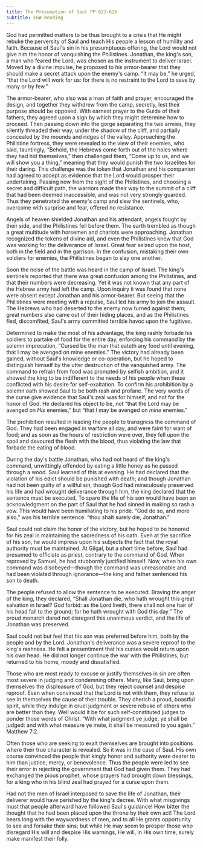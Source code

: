 ```yaml
---
title: The Presumption of Saul PP 623-626
subtitle: EGW Reading
---
```


God had permitted matters to be thus brought to a crisis that He might rebuke the perversity of Saul and teach His people a lesson of humility and faith. Because of Saul's sin in his presumptuous offering, the Lord would not give him the honor of vanquishing the Philistines. Jonathan, the king's son, a man who feared the Lord, was chosen as the instrument to deliver Israel. Moved by a divine impulse, he proposed to his armor-bearer that they should make a secret attack upon the enemy's camp. “It may be,” he urged, “that the Lord will work for us: for there is no restraint to the Lord to save by many or by few.”

The armor-bearer, who also was a man of faith and prayer, encouraged the design, and together they withdrew from the camp, secretly, lest their purpose should be opposed. With earnest prayer to the Guide of their fathers, they agreed upon a sign by which they might determine how to proceed. Then passing down into the gorge separating the two armies, they silently threaded their way, under the shadow of the cliff, and partially concealed by the mounds and ridges of the valley. Approaching the Philistine fortress, they were revealed to the view of their enemies, who said, tauntingly, “Behold, the Hebrews come forth out of the holes where they had hid themselves,” then challenged them, “Come up to us, and we will show you a thing,” meaning that they would punish the two Israelites for their daring. This challenge was the token that Jonathan and his companion had agreed to accept as evidence that the Lord would prosper their undertaking. Passing now from the sight of the Philistines, and choosing a secret and difficult path, the warriors made their way to the summit of a cliff that had been deemed inaccessible, and was not very strongly guarded. Thus they penetrated the enemy's camp and slew the sentinels, who, overcome with surprise and fear, offered no resistance.

Angels of heaven shielded Jonathan and his attendant, angels fought by their side, and the Philistines fell before them. The earth trembled as though a great multitude with horsemen and chariots were approaching. Jonathan recognized the tokens of divine aid, and even the Philistines knew that God was working for the deliverance of Israel. Great fear seized upon the host, both in the field and in the garrison. In the confusion, mistaking their own soldiers for enemies, the Philistines began to slay one another.

Soon the noise of the battle was heard in the camp of Israel. The king's sentinels reported that there was great confusion among the Philistines, and that their numbers were decreasing. Yet it was not known that any part of the Hebrew army had left the camp. Upon inquiry it was found that none were absent except Jonathan and his armor-bearer. But seeing that the Philistines were meeting with a repulse, Saul led his army to join the assault. The Hebrews who had deserted to the enemy now turned against them; great numbers also came out of their hiding places, and as the Philistines fled, discomfited, Saul's army committed terrible havoc upon the fugitives.

Determined to make the most of his advantage, the king rashly forbade his soldiers to partake of food for the entire day, enforcing his command by the solemn imprecation, “Cursed be the man that eateth any food until evening, that I may be avenged on mine enemies.” The victory had already been gained, without Saul's knowledge or co-operation, but he hoped to distinguish himself by the utter destruction of the vanquished army. The command to refrain from food was prompted by selfish ambition, and it showed the king to be indifferent to the needs of his people when these conflicted with his desire for self-exaltation. To confirm his prohibition by a solemn oath showed Saul to be both rash and profane. The very words of the curse give evidence that Saul's zeal was for himself, and not for the honor of God. He declared his object to be, not “that the Lord may be avenged on _His_ enemies,” but “that _I_ may be avenged on _mine_ enemies.”

The prohibition resulted in leading the people to transgress the command of God. They had been engaged in warfare all day, and were faint for want of food; and as soon as the hours of restriction were over, they fell upon the spoil and devoured the flesh with the blood, thus violating the law that forbade the eating of blood.

During the day's battle Jonathan, who had not heard of the king's command, unwittingly offended by eating a little honey as he passed through a wood. Saul learned of this at evening. He had declared that the violation of his edict should be punished with death; and though Jonathan had not been guilty of a willful sin, though God had miraculously preserved his life and had wrought deliverance through him, the king declared that the sentence must be executed. To spare the life of his son would have been an acknowledgment on the part of Saul that he had sinned in making so rash a vow. This would have been humiliating to his pride. “God do so, and more also,” was his terrible sentence: “thou shalt surely die, Jonathan.”

Saul could not claim the honor of the victory, but he hoped to be honored for his zeal in maintaining the sacredness of his oath. Even at the sacrifice of his son, he would impress upon his subjects the fact that the royal authority must be maintained. At Gilgal, but a short time before, Saul had presumed to officiate as priest, contrary to the command of God. When reproved by Samuel, he had stubbornly justified himself. Now, when his own command was disobeyed—though the command was unreasonable and had been violated through ignorance—the king and father sentenced his son to death.

The people refused to allow the sentence to be executed. Braving the anger of the king, they declared, “Shall Jonathan die, who hath wrought this great salvation in Israel? God forbid: as the Lord liveth, there shall not one hair of his head fall to the ground; for he hath wrought with God this day.” The proud monarch dared not disregard this unanimous verdict, and the life of Jonathan was preserved.

Saul could not but feel that his son was preferred before him, both by the people and by the Lord. Jonathan's deliverance was a severe reproof to the king's rashness. He felt a presentiment that his curses would return upon his own head. He did not longer continue the war with the Philistines, but returned to his home, moody and dissatisfied.

Those who are most ready to excuse or justify themselves in sin are often most severe in judging and condemning others. Many, like Saul, bring upon themselves the displeasure of God, but they reject counsel and despise reproof. Even when convinced that the Lord is not with them, they refuse to see in themselves the cause of their trouble. They cherish a proud, boastful spirit, while they indulge in cruel judgment or severe rebuke of others who are better than they. Well would it be for such self-constituted judges to ponder those words of Christ: “With what judgment ye judge, ye shall be judged: and with what measure ye mete, it shall be measured to you again.” Matthew 7:2.

Often those who are seeking to exalt themselves are brought into positions where their true character is revealed. So it was in the case of Saul. His own course convinced the people that kingly honor and authority were dearer to him than justice, mercy, or benevolence. Thus the people were led to see their error in rejecting the government that God had given them. They had exchanged the pious prophet, whose prayers had brought down blessings, for a king who in his blind zeal had prayed for a curse upon them.

Had not the men of Israel interposed to save the life of Jonathan, their deliverer would have perished by the king's decree. With what misgivings must that people afterward have followed Saul's guidance! How bitter the thought that he had been placed upon the throne by their own act! The Lord bears long with the waywardness of men, and to all He grants opportunity to see and forsake their sins; but while He may seem to prosper those who disregard His will and despise His warnings, He will, in His own time, surely make manifest their folly.